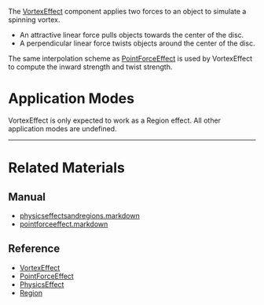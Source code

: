 The [VortexEffect](https://github.com/PlasmaEngine/PlasmaDocs/blob/master/code_reference/class_reference/vortexeffect.markdown) component applies two forces to an object to simulate a spinning vortex.
 - An attractive linear force pulls objects towards the center of the disc.
 - A perpendicular  linear force twists objects around the center of the disc.

The same interpolation scheme as [PointForceEffect](https://github.com/PlasmaEngine/PlasmaDocs/blob/master/plasma_editor_documentation/plasmamanual/physics/physicseffectsandregions/pointforceeffect.markdown) is used by VortexEffect to compute the inward strength and twist strength.

 #  Application Modes
VortexEffect is only expected to work as a Region effect. All other application modes are undefined.

---
 #  Related Materials
 ##  Manual
- [physicseffectsandregions.markdown](https://github.com/PlasmaEngine/PlasmaDocs/blob/master/plasma_editor_documentation/plasmamanual/physics/physicseffectsandregions.markdown)
- [pointforceeffect.markdown](https://github.com/PlasmaEngine/PlasmaDocs/blob/master/plasma_editor_documentation/plasmamanual/physics/physicseffectsandregions/pointforceeffect.markdown)

 ##  Reference
- [VortexEffect](https://github.com/PlasmaEngine/PlasmaDocs/blob/master/code_reference/class_reference/vortexeffect.markdown)
- [PointForceEffect](https://github.com/PlasmaEngine/PlasmaDocs/blob/master/code_reference/class_reference/pointforceeffect.markdown)
- [PhysicsEffect](https://github.com/PlasmaEngine/PlasmaDocs/blob/master/code_reference/class_reference/physicseffect.markdown)
- [Region](https://github.com/PlasmaEngine/PlasmaDocs/blob/master/code_reference/class_reference/region.markdown) 

 